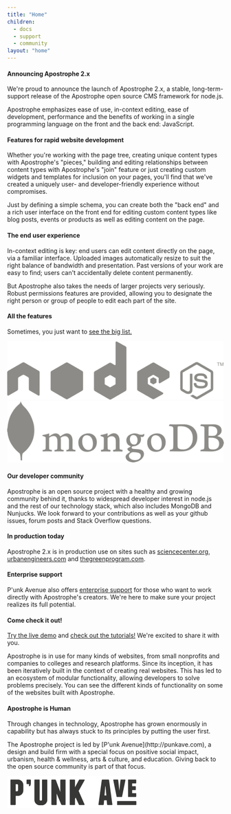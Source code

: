 ```yaml
---
title: "Home"
children:
  - docs
  - support
  - community
layout: "home"
---
```


<div class="home-column">
  <h4>Announcing Apostrophe 2.x</h4>
  <p>We're proud to announce the launch of Apostrophe 2.x, a stable, long-term-support release of the Apostrophe open source CMS framework for node.js.</p>
  <p>Apostrophe emphasizes ease of use, in-context editing, ease of development, performance and the benefits of working in a single programming language on the front and the back end: JavaScript.</p>
  <h4>Features for rapid website development</h4>
  <p>Whether you're working with the page tree, creating unique content types with Apostrophe's "pieces," building and editing relationships between content types with Apostrophe's "join" feature or just creating custom widgets and templates for inclusion on your pages, you'll find that we've created a uniquely user- and developer-friendly experience without compromises.</p>
  <p>Just by defining a simple schema, you can create both the "back end" and a rich user interface on the front end for editing custom content types like blog posts, events or products as well as editing content on the page.</p>
  <h4>The end user experience</h4>
  <p>In-context editing is key: end users can edit content directly on the page, via a familiar interface. Uploaded images automatically resize to suit the right balance of bandwidth and presentation. Past versions of your work are easy to find; users can't accidentally delete content permanently.</p>
  <p>But Apostrophe also takes the needs of larger projects very seriously. Robust permissions features are provided, allowing you to designate the right person or group of people to edit each part of the site.</p>
  <h4>All the features</h4>
  <p>Sometimes, you just want to <a href="docs/features.html">see the big list.</a></p>
</div>
<div class="logos home-column">
  <a href="http://nodejs.org/" target="blank">
    <img src="images/node.png">
  </a>
  <a href="http://www.mongodb.org/" target="blank">
    <img src="images/mongo.png">
  </a>
</div>
<div class="home-column">
  <h4>Our developer community</h4>
  <p>Apostrophe is an open source project with a healthy and growing community behind it, thanks to widespread developer interest in node.js and the rest of our technology stack, which also includes MongoDB and Nunjucks. We look forward to your contributions as well as your github issues, forum posts and Stack Overflow questions.</p>
  <h4>In production today</h4>
  <p>Apostrophe 2.x is in production use on sites such as <a href="http://sciencecenter.org/">sciencecenter.org</a>, <a href="http://urbanengineers.com">urbanengineers.com</a> and <a href="http://thegreenprogram.com">thegreenprogram.com</a>.</p>
  <h4>Enterprise support</h4>
  <p>P'unk Avenue also offers <a href="support/enterprise-support.html">enterprise support</a> for those who want to work directly with Apostrophe's creators. We're here to make sure your project realizes its full potential.</p>
  <h4>Come check it out!</h4>
  <p><a href="http://demo.apostrophecms.org">Try the live demo</a> and <a href="http://apostrophecms.org/docs/tutorials/getting-started/index.html">check out the tutorials!</a> We're excited to share it with you.</p>
</div>
<div class="home-column">
  <p>Apostrophe is in use for many kinds of websites, from small nonprofits and companies to colleges and research platforms. Since its inception, it has been iteratively built in the context of creating real websites. This has led to an ecosystem of modular functionality, allowing developers to solve problems precisely. You can see the different kinds of functionality on some of the websites built with Apostrophe.</p>
</div>
<div class="home-column">
  <h4>Apostrophe is Human</h4>

  <p>Through changes in technology, Apostrophe has grown enormously in capability but has always stuck to its principles by putting the user first.</p>

  <p>The Apostrophe project is led by [P'unk Avenue](http://punkave.com), a design and build firm with a special focus on positive social impact, urbanism, health & wellness, arts & culture, and education. Giving back to the open source community is part of that focus.</p>
</div>
<div class="logos home-column">
  <a href="http://punkave.com/" target="blank">
    <img src="images/logo-word-short-LORES.png" class="retina-image">
  </a>
</div>
